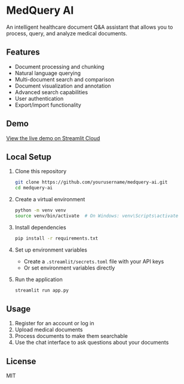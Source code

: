 # MedQuery AI

An intelligent healthcare document Q&A assistant that allows you to process, query, and analyze medical documents.

## Features

- Document processing and chunking
- Natural language querying
- Multi-document search and comparison
- Document visualization and annotation
- Advanced search capabilities
- User authentication
- Export/import functionality

## Demo

[View the live demo on Streamlit Cloud](https://your-streamlit-cloud-url)

## Local Setup

1. Clone this repository
   ```bash
   git clone https://github.com/yourusername/medquery-ai.git
   cd medquery-ai
   ```

2. Create a virtual environment
   ```bash
   python -m venv venv
   source venv/bin/activate  # On Windows: venv\Scripts\activate
   ```

3. Install dependencies
   ```bash
   pip install -r requirements.txt
   ```

4. Set up environment variables
   - Create a `.streamlit/secrets.toml` file with your API keys
   - Or set environment variables directly

5. Run the application
   ```bash
   streamlit run app.py
   ```

## Usage

1. Register for an account or log in
2. Upload medical documents
3. Process documents to make them searchable
4. Use the chat interface to ask questions about your documents

## License

MIT
